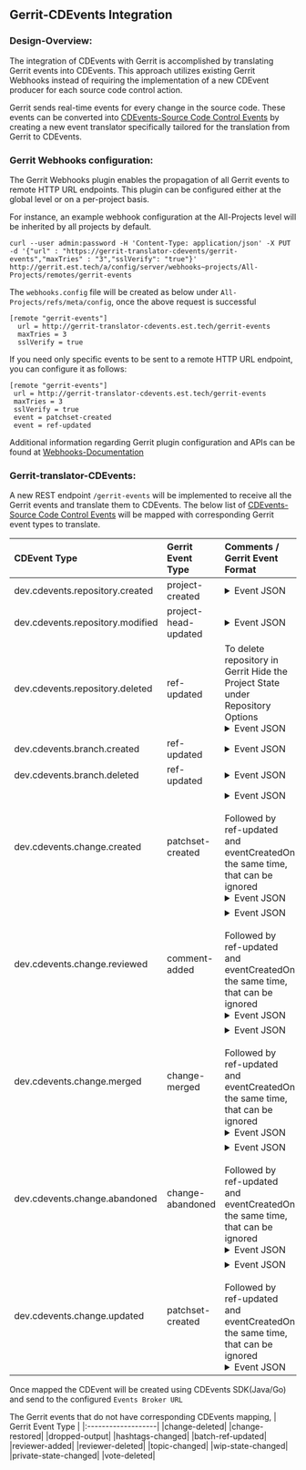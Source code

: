 ## Gerrit-CDEvents Integration

### Design-Overview:
The integration of CDEvents with Gerrit is accomplished by translating Gerrit events into CDEvents. This approach utilizes existing Gerrit Webhooks instead of requiring the implementation of a new CDEvent producer for each source code control action.

Gerrit sends real-time events for every change in the source code. These events can be converted into [CDEvents-Source Code Control Events](https://github.com/cdevents/spec/blob/v0.3.0/source-code-version-control.md) by creating a new event translator specifically tailored for the translation from Gerrit to CDEvents.


### Gerrit Webhooks configuration:

The Gerrit Webhooks plugin enables the propagation of all Gerrit events to remote HTTP URL endpoints. This plugin can be configured either at the global level or on a per-project basis.

For instance, an example webhook configuration at the All-Projects level will be inherited by all projects by default.

```curl
curl --user admin:password -H 'Content-Type: application/json' -X PUT -d '{"url" : "https://gerrit-translator-cdevents/gerrit-events","maxTries" : "3","sslVerify": "true"}' http://gerrit.est.tech/a/config/server/webhooks~projects/All-Projects/remotes/gerrit-events
```

The `webhooks.config` file will be created as below under `All-Projects/refs/meta/config`, once the above request is successful

```config
[remote "gerrit-events"]
  url = http://gerrit-translator-cdevents.est.tech/gerrit-events
  maxTries = 3
  sslVerify = true
```

If you need only specific events to be sent to a remote HTTP URL endpoint, you can configure it as follows:
 ```config
[remote "gerrit-events"]
  url = http://gerrit-translator-cdevents.est.tech/gerrit-events
  maxTries = 3
  sslVerify = true
  event = patchset-created
  event = ref-updated
```

Additional information regarding Gerrit plugin configuration and APIs can be found at  [Webhooks-Documentation](https://gerrit.googlesource.com/plugins/webhooks/+/refs/heads/master/src/main/resources/Documentation)

### Gerrit-translator-CDEvents:

A new REST endpoint `/gerrit-events` will be implemented to receive all the Gerrit events and translate them to CDEvents.
The below list of [CDEvents-Source Code Control Events](https://github.com/cdevents/spec/blob/v0.3.0/source-code-version-control.md) will be mapped with corresponding Gerrit event types to translate.


| CDEvent Type  | Gerrit Event Type  | Comments / Gerrit Event Format   |
| :------------ |:-------------------|:----------------------------------|
| dev.cdevents.repository.created| project-created | <details><summary>Event JSON</summary>{"projectName":"TestRepo3","headName":"refs/heads/master","type":"project-created","eventCreatedOn":1700131789}</details> |
|  dev.cdevents.repository.modified   | project-head-updated    | <details><summary>Event JSON</summary> {"projectName":"TestRepo3","oldHead":"refs/heads/master","newHead":"refs/heads/main","type":"project-head-updated","eventCreatedOn":1700148011} </details> |
| dev.cdevents.repository.deleted |   ref-updated   | To delete repository in Gerrit Hide the Project State under Repository Options <br/> <details><summary>Event JSON</summary> {"submitter":{"name":"Administrator","email":"admin@example.com","username":"admin"},"refUpdate":{"oldRev":"2d351d6d3bd1bec64f6b165a843c9dd18ac4d2cd","newRev":"5a2347177cdc707c6b42444c505b974d6499047d","refName":"refs/meta/config","project":"TestRepo3"},"type":"ref-updated","eventCreatedOn":1700221454} </details> |
| dev.cdevents.branch.created   |  ref-updated     |  <details><summary>Event JSON</summary> {"submitter":{"name":"Administrator","email":"admin@example.com","username":"admin"},"refUpdate":{"oldRev":"0000000000000000000000000000000000000000","newRev":"0c8c548ca93b44dd501c000ebb79ecc8f9aa4bd6","refName":"refs/heads/test_branch","project":"TestRepo"},"type":"ref-updated","eventCreatedOn":1700147670} </details> |
| dev.cdevents.branch.deleted |   ref-updated    |   <details><summary>Event JSON</summary> {"submitter":{"name":"Administrator","email":"admin@example.com","username":"admin"},"refUpdate":{"oldRev":"0c8c548ca93b44dd501c000ebb79ecc8f9aa4bd6","newRev":"0000000000000000000000000000000000000000","refName":"refs/heads/test_branch","project":"TestRepo"},"type":"ref-updated","eventCreatedOn":1700222081} </details> |
| dev.cdevents.change.created |    patchset-created     | <details><summary>Event JSON</summary> {"uploader":{"name":"Administrator","email":"admin@example.com","username":"admin"},"patchSet":{"number":1,"revision":"b59138869113bfd9d3e7fbf9439d74e1ae6c54b8","parents":["b8112960b06810405b3e8ce6c8560ee93694700f"],"ref":"refs/changes/02/2/1","uploader":{"name":"Administrator","email":"admin@example.com","username":"admin"},"createdOn":1700478731,"author":{"name":"Administrator","email":"admin@example.com","username":"admin"},"kind":"REWORK","sizeInsertions":10,"sizeDeletions":0},"change":{"project":"TestRepo1","branch":"patch_create","id":"Ie10fd901201c53e9fe3b9766343060763ac81dc6","number":2,"subject":"test.file added","owner":{"name":"Administrator","email":"admin@example.com","username":"admin"},"url":"http://959be7129610/c/TestRepo1/+/2","commitMessage":"test.file added\n\nChange-Id: Ie10fd901201c53e9fe3b9766343060763ac81dc6\n","createdOn":1700478731,"status":"NEW"},"project":{"name":"TestRepo1"},"refName":"refs/heads/patch_create","changeKey":{"key":"Ie10fd901201c53e9fe3b9766343060763ac81dc6"},"type":"patchset-created","eventCreatedOn":1700478732} </details> </br> Followed by ref-updated and eventCreatedOn the same time, that can be ignored </br> <details><summary>Event JSON</summary>{"submitter":{"name":"Administrator","email":"admin@example.com","username":"admin"},"refUpdate":{"oldRev":"0000000000000000000000000000000000000000","newRev":"b59138869113bfd9d3e7fbf9439d74e1ae6c54b8","refName":"refs/changes/02/2/1","project":"TestRepo1"},"type":"ref-updated","eventCreatedOn":1700478732} </details> |
| dev.cdevents.change.reviewed |    comment-added     | <details><summary>Event JSON</summary> {"author":{"name":"Administrator","email":"admin@example.com","username":"admin"},"approvals":[{"type":"Code-Review","description":"Code-Review","value":"2","oldValue":"1"}],"comment":"Patch Set 2: Code-Review+2","patchSet":{"number":2,"revision":"ba8c3584916c93b3e17a1ab63072b0ebd0d3ed84","parents":["0c8c548ca93b44dd501c000ebb79ecc8f9aa4bd6"],"ref":"refs/changes/01/1/2","uploader":{"name":"Administrator","email":"admin@example.com","username":"admin"},"createdOn":1700230164,"author":{"name":"Administrator","email":"admin@example.com","username":"admin"},"kind":"NO_CODE_CHANGE","sizeInsertions":9,"sizeDeletions":0},"change":{"project":"TestRepo","branch":"test_branch","id":"I55862204ef71f69bc88c79fe2259f7cb8365699a","number":1,"subject":"updates to the test branch 2 Change-Id: I55862204ef71f69bc88c79fe2259f7cb8365699a","owner":{"name":"Administrator","email":"admin@example.com","username":"admin"},"url":"http://959be7129610/c/TestRepo/+/1","commitMessage":"updates to the test branch 2\nChange-Id: I55862204ef71f69bc88c79fe2259f7cb8365699a\n","createdOn":1700229687,"status":"NEW"},"project":{"name":"TestRepo"},"refName":"refs/heads/test_branch","changeKey":{"key":"I55862204ef71f69bc88c79fe2259f7cb8365699a"},"type":"comment-added","eventCreatedOn":1700231622} </details> </br> Followed by ref-updated and eventCreatedOn the same time, that can be ignored </br> <details><summary>Event JSON</summary> {"submitter":{"name":"Administrator","email":"admin@example.com","username":"admin"},"refUpdate":{"oldRev":"552f864688cb7c660bb149cd4746f6e69882efcf","newRev":"ba876fbc1bbe1c3c1670163275bceca061eb98e8","refName":"refs/changes/01/1/meta","project":"TestRepo"},"type":"ref-updated","eventCreatedOn":1700231622} </details> |
| dev.cdevents.change.merged |      change-merged   |  <details><summary>Event JSON</summary> {"submitter":{"name":"Administrator","email":"admin@example.com","username":"admin"},"newRev":"4c688da535ea3352536e3b320880aa353bd404b2","patchSet":{"number":2,"revision":"ba8c3584916c93b3e17a1ab63072b0ebd0d3ed84","parents":["0c8c548ca93b44dd501c000ebb79ecc8f9aa4bd6"],"ref":"refs/changes/01/1/2","uploader":{"name":"Administrator","email":"admin@example.com","username":"admin"},"createdOn":1700230164,"author":{"name":"Administrator","email":"admin@example.com","username":"admin"},"kind":"NO_CODE_CHANGE","sizeInsertions":9,"sizeDeletions":0},"change":{"project":"TestRepo","branch":"test_branch","id":"I55862204ef71f69bc88c79fe2259f7cb8365699a","number":1,"subject":"updates to the test branch 2 Change-Id: I55862204ef71f69bc88c79fe2259f7cb8365699a","owner":{"name":"Administrator","email":"admin@example.com","username":"admin"},"url":"http://959be7129610/c/TestRepo/+/1","commitMessage":"updates to the test branch 2\nChange-Id: I55862204ef71f69bc88c79fe2259f7cb8365699a\n","createdOn":1700229687,"status":"MERGED"},"project":{"name":"TestRepo"},"refName":"refs/heads/test_branch","changeKey":{"key":"I55862204ef71f69bc88c79fe2259f7cb8365699a"},"type":"change-merged","eventCreatedOn":1700231698} </details> </br> Followed by ref-updated and eventCreatedOn the same time, that can be ignored </br> <details><summary>Event JSON</summary> {"submitter":{"name":"Administrator","email":"admin@example.com","username":"admin"},"refUpdate":{"oldRev":"ba876fbc1bbe1c3c1670163275bceca061eb98e8","newRev":"2ae17bf7464a6a4871d16d3d506df75476ea87e4","refName":"refs/changes/01/1/meta","project":"TestRepo"},"type":"ref-updated","eventCreatedOn":1700231698} </details>|
| dev.cdevents.change.abandoned |   change-abandoned      | <details><summary>Event JSON</summary> {"abandoner":{"name":"Administrator","email":"admin@example.com","username":"admin"},"reason":"change not needed","patchSet":{"number":1,"revision":"e88822ed72749d99e3b1d09fe73a1fdffc8e482c","parents":["ba8c3584916c93b3e17a1ab63072b0ebd0d3ed84"],"ref":"refs/changes/21/21/1","uploader":{"name":"Administrator","email":"admin@example.com","username":"admin"},"createdOn":1700236344,"author":{"name":"Administrator","email":"admin@example.com","username":"admin"},"kind":"REWORK","sizeInsertions":13,"sizeDeletions":1},"change":{"project":"TestRepo","branch":"test_branch","id":"Ifc7af9f849cbfb677ef6f1adcf05956292d4f571","number":21,"subject":"Revert \"updates to the test branch 2\"","owner":{"name":"Administrator","email":"admin@example.com","username":"admin"},"url":"http://959be7129610/c/TestRepo/+/21","commitMessage":"Revert \"updates to the test branch 2\"\n\nThis reverts commit ba8c3584916c93b3e17a1ab63072b0ebd0d3ed84.\n\nReason for revert: Testing abort\n\nChange-Id: Ifc7af9f849cbfb677ef6f1adcf05956292d4f571\n","createdOn":1700236344,"status":"ABANDONED"},"project":{"name":"TestRepo"},"refName":"refs/heads/test_branch","changeKey":{"key":"Ifc7af9f849cbfb677ef6f1adcf05956292d4f571"},"type":"change-abandoned","eventCreatedOn":1700236563} </details> </br> Followed by ref-updated and eventCreatedOn the same time, that can be ignored </br> <details><summary>Event JSON</summary> {"submitter":{"name":"Administrator","email":"admin@example.com","username":"admin"},"refUpdate":{"oldRev":"c69dc799c251a0023e78382225a90f9f1e9cfbf5","newRev":"8e4477b221efd63f6c064aacb75395e7480174a3","refName":"refs/changes/21/21/meta","project":"TestRepo"},"type":"ref-updated","eventCreatedOn":1700236563} </details> |
| dev.cdevents.change.updated |   patchset-created    | <details><summary>Event JSON</summary> {"uploader":{"name":"Administrator","email":"admin@example.com","username":"admin"},"patchSet":{"number":2,"revision":"66e097f59116e761f5473b66b351f7eba63aed50","parents":["b8112960b06810405b3e8ce6c8560ee93694700f"],"ref":"refs/changes/02/2/2","uploader":{"name":"Administrator","email":"admin@example.com","username":"admin"},"createdOn":1700479995,"author":{"name":"Administrator","email":"admin@example.com","username":"admin"},"kind":"REWORK","sizeInsertions":11,"sizeDeletions":0},"change":{"project":"TestRepo1","branch":"patch_create","id":"Ie10fd901201c53e9fe3b9766343060763ac81dc6","number":2,"subject":"update commit as per review","owner":{"name":"Administrator","email":"admin@example.com","username":"admin"},"url":"http://959be7129610/c/TestRepo1/+/2","commitMessage":"update commit as per review\n\nChange-Id: Ie10fd901201c53e9fe3b9766343060763ac81dc6\n","createdOn":1700478731,"status":"NEW"},"project":{"name":"TestRepo1"},"refName":"refs/heads/patch_create","changeKey":{"key":"Ie10fd901201c53e9fe3b9766343060763ac81dc6"},"type":"patchset-created","eventCreatedOn":1700479996} </details> </br> Followed by ref-updated and eventCreatedOn the same time, that can be ignored </br> <details><summary>Event JSON</summary> {"submitter":{"name":"Administrator","email":"admin@example.com","username":"admin"},"refUpdate":{"oldRev":"97de9dd4a272dffe8cf881057108713d01e03930","newRev":"06932a8928e6e0beff7f9b65f04d9aa0f59b10d1","refName":"refs/changes/02/2/meta","project":"TestRepo1"},"type":"ref-updated","eventCreatedOn":1700479996} </details>  |

Once mapped the CDEvent will be created using CDEvents SDK(Java/Go) and send to the configured `Events Broker URL`

The Gerrit events that do not have corresponding CDEvents mapping,
| Gerrit Event Type  |
|:-------------------|
|change-deleted|
|change-restored|
|dropped-output|
|hashtags-changed|
|batch-ref-updated|
|reviewer-added|
|reviewer-deleted|
|topic-changed|
|wip-state-changed|
|private-state-changed|
|vote-deleted|
